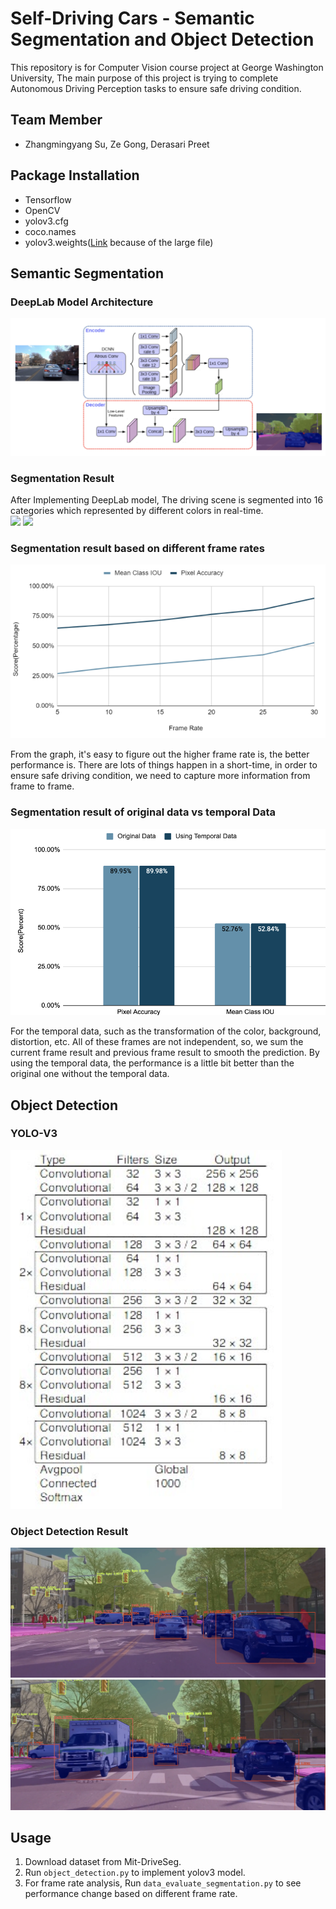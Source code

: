 # Self-Driving Cars - Semantic Segmentation and Object Detection
This repository is for Computer Vision course project at George Washington University, The main purpose of this project is trying to complete Autonomous Driving Perception tasks to ensure safe driving condition.

## Team Member
* Zhangmingyang Su, Ze Gong, Derasari Preet


## Package Installation
* Tensorflow
* OpenCV
* yolov3.cfg
* coco.names
* yolov3.weights([Link](https://www.kaggle.com/valentynsichkar/yolo-coco-data?select=yolov3.cfg) because of the large file)

## Semantic Segmentation
### DeepLab Model Architecture
![](pic/DeepLab%20Architecture.png)

### Segmentation Result
After Implementing DeepLab model, The driving scene is segmented into 16 categories which represented by different colors in real-time.  
![](pic/mit-driveSeg.gif) 
![](pic/segmentation_result.gif)

### Segmentation result based on different frame rates 
![](pic/different%20frame%20rate%20analysis.png) 

From the graph, it's easy to figure out the higher frame rate is, the better performance is. There are lots of things happen in a short-time, in order to ensure safe driving condition, we need to capture more information from frame to frame.  

### Segmentation result of original data vs temporal Data
![](pic/original%20vs%20temporal.png)

For the temporal data, such as the transformation of the color, background, distortion, etc. All of these frames are not independent, so, we sum the current frame result and previous frame result to smooth the prediction. By using the temporal data, the performance is a little bit better than the original one without the temporal data.

## Object Detection
### YOLO-V3
![](pic/yolov3.png)

### Object Detection Result
![](pic/frame%201.png)
![](pic/frame%202.png)



## Usage
1. Download dataset from Mit-DriveSeg.
2. Run ```object_detection.py``` to implement yolov3 model.
3. For frame rate analysis, Run ```data_evaluate_segmentation.py``` to see performance change based on different frame rate.

